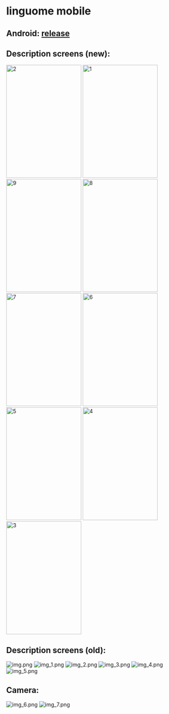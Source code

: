 # linguome mobile

## Android: [release](https://play.google.com/store/apps/details?id=me.linguo.mobile)

## Description screens (new):

<img src="https://github.com/linguome/linguome-flutter/assets/56916175/f73fde4d-8eed-45dc-a91a-bcaa0861a4d8" alt="2" width="200" height="300">
<img src="https://github.com/linguome/linguome-flutter/assets/56916175/77aa4c35-d26f-424a-a599-dd8ea63308c8" alt="1" width="200" height="300">
<img src="https://github.com/linguome/linguome-flutter/assets/56916175/38d2de29-75cd-4421-b3ab-5fed8c961764" alt="9" width="200" height="300">
<img src="https://github.com/linguome/linguome-flutter/assets/56916175/752f740e-5386-4c9c-9dd9-d9607d919ded" alt="8" width="200" height="300">
<img src="https://github.com/linguome/linguome-flutter/assets/56916175/58d784ad-a279-4df6-8bca-87f58b5ea484" alt="7" width="200" height="300">
<img src="https://github.com/linguome/linguome-flutter/assets/56916175/6cb6ac76-a77e-44a0-83e0-678ab864729a" alt="6" width="200" height="300">
<img src="https://github.com/linguome/linguome-flutter/assets/56916175/fac363d5-d35f-4ece-828f-50fd9be20b81" alt="5" width="200" height="300">
<img src="https://github.com/linguome/linguome-flutter/assets/56916175/327bec20-2576-42bb-9171-be95a4919016" alt="4" width="200" height="300">
<img src="https://github.com/linguome/linguome-flutter/assets/56916175/f4fe865c-6401-4524-b8be-928df9328e44" alt="3" width="200" height="300">

## Description screens (old):

![img.png](img.png)
![img_1.png](img_1.png)
![img_2.png](img_2.png)
![img_3.png](img_3.png)
![img_4.png](img_4.png)
![img_5.png](img_5.png)

## Camera:

![img_6.png](img_6.png)
![img_7.png](img_7.png)
